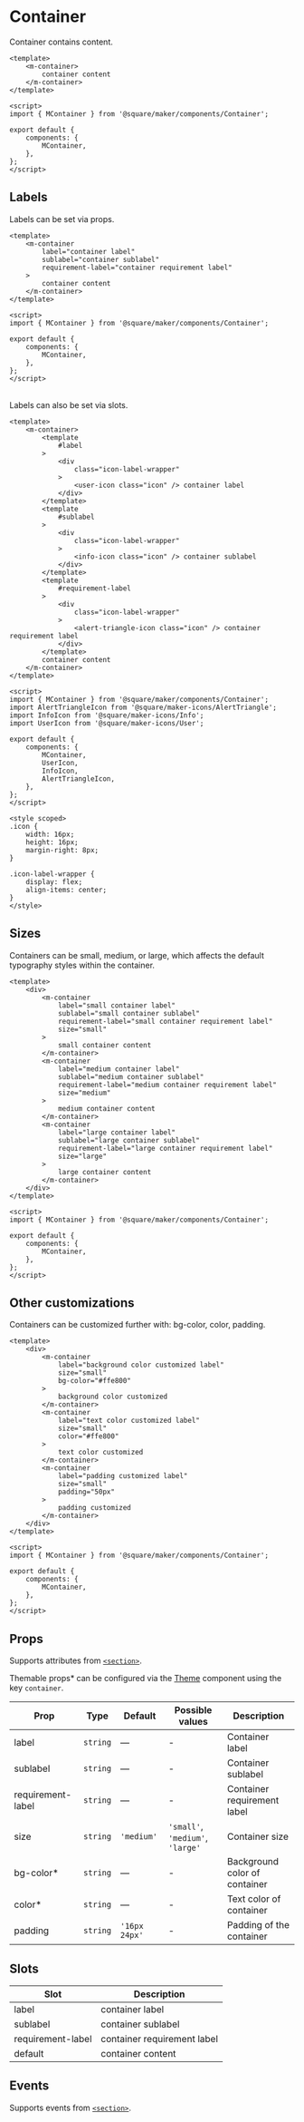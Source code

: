 # Container

Container contains content.

```vue
<template>
	<m-container>
		container content
	</m-container>
</template>

<script>
import { MContainer } from '@square/maker/components/Container';

export default {
	components: {
		MContainer,
	},
};
</script>
```

## Labels

Labels can be set via props.

```vue
<template>
	<m-container
		label="container label"
		sublabel="container sublabel"
		requirement-label="container requirement label"
	>
		container content
	</m-container>
</template>

<script>
import { MContainer } from '@square/maker/components/Container';

export default {
	components: {
		MContainer,
	},
};
</script>
```

<br>
Labels can also be set via slots.

```vue
<template>
	<m-container>
		<template
			#label
		>
			<div
				class="icon-label-wrapper"
			>
				<user-icon class="icon" /> container label
			</div>
		</template>
		<template
			#sublabel
		>
			<div
				class="icon-label-wrapper"
			>
				<info-icon class="icon" /> container sublabel
			</div>
		</template>
		<template
			#requirement-label
		>
			<div
				class="icon-label-wrapper"
			>
				<alert-triangle-icon class="icon" /> container requirement label
			</div>
		</template>
		container content
	</m-container>
</template>

<script>
import { MContainer } from '@square/maker/components/Container';
import AlertTriangleIcon from '@square/maker-icons/AlertTriangle';
import InfoIcon from '@square/maker-icons/Info';
import UserIcon from '@square/maker-icons/User';

export default {
	components: {
		MContainer,
		UserIcon,
		InfoIcon,
		AlertTriangleIcon,
	},
};
</script>

<style scoped>
.icon {
	width: 16px;
	height: 16px;
	margin-right: 8px;
}

.icon-label-wrapper {
	display: flex;
	align-items: center;
}
</style>
```

## Sizes

Containers can be small, medium, or large, which affects the default typography styles within the container.

```vue
<template>
	<div>
		<m-container
			label="small container label"
			sublabel="small container sublabel"
			requirement-label="small container requirement label"
			size="small"
		>
			small container content
		</m-container>
		<m-container
			label="medium container label"
			sublabel="medium container sublabel"
			requirement-label="medium container requirement label"
			size="medium"
		>
			medium container content
		</m-container>
		<m-container
			label="large container label"
			sublabel="large container sublabel"
			requirement-label="large container requirement label"
			size="large"
		>
			large container content
		</m-container>
	</div>
</template>

<script>
import { MContainer } from '@square/maker/components/Container';

export default {
	components: {
		MContainer,
	},
};
</script>
```

## Other customizations

Containers can be customized further with: bg-color, color, padding.

```vue
<template>
	<div>
		<m-container
			label="background color customized label"
			size="small"
			bg-color="#ffe800"
		>
			background color customized
		</m-container>
		<m-container
			label="text color customized label"
			size="small"
			color="#ffe800"
		>
			text color customized
		</m-container>
		<m-container
			label="padding customized label"
			size="small"
			padding="50px"
		>
			padding customized
		</m-container>
	</div>
</template>

<script>
import { MContainer } from '@square/maker/components/Container';

export default {
	components: {
		MContainer,
	},
};
</script>
```

<!-- api-tables:start -->
## Props

Supports attributes from [`<section>`](https://developer.mozilla.org/en-US/docs/Web/HTML/Element/section).

Themable props* can be configured via the [Theme](#/Theme) component using the key `container`.

| Prop              | Type     | Default       | Possible values                  | Description                   |
| ----------------- | -------- | ------------- | -------------------------------- | ----------------------------- |
| label             | `string` | —             | -                                | Container label               |
| sublabel          | `string` | —             | -                                | Container sublabel            |
| requirement-label | `string` | —             | -                                | Container requirement label   |
| size              | `string` | `'medium'`    | `'small'`, `'medium'`, `'large'` | Container size                |
| bg-color*         | `string` | —             | -                                | Background color of container |
| color*            | `string` | —             | -                                | Text color of container       |
| padding           | `string` | `'16px 24px'` | -                                | Padding of the container      |


## Slots

| Slot              | Description                 |
| ----------------- | --------------------------- |
| label             | container label             |
| sublabel          | container sublabel          |
| requirement-label | container requirement label |
| default           | container content           |


## Events

Supports events from [`<section>`](https://developer.mozilla.org/en-US/docs/Web/HTML/Element/section).
<!-- api-tables:end -->
